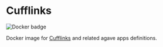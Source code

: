 # Cufflinks

![Docker badge](https://img.shields.io/badge/ImageInfo-_340.4_MB/9_Layers_-blue.svg?style=flat-square)

Docker image for <a href="http://cole-trapnell-lab.github.io/cufflinks/">Cufflinks</a> and related agave apps definitions.

